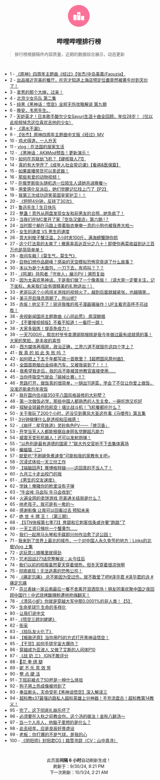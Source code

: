 <div align="center">
    <img src="./assets/icon_rank.png" alt="logo" />
    <h2>哔哩哔哩排行榜</h>
</div>

> 排行榜根据稿件内容质量，近期的数据综合展示，动态更新

<br />

<ul><li><span>1 - <a href=https://www.bilibili.com/BV1LEsdevEMc>《原神》四周年主题曲《经过》【张杰/中岛美嘉/Faouzia】</a></span></li><li><span>2 - <a href=https://www.bilibili.com/BV1PWxJeJEqt>出品接近完美的餐厅，吃完才知道上海店预定位置竟然被黄牛炒到天价了！</a></span></li><li><span>3 - <a href=https://www.bilibili.com/BV1V8xFeCEh8>拿葱的那个大婶，过来！</a></span></li><li><span>4 - <a href=https://www.bilibili.com/BV1NZxKeUEU1>北京少女乐队&nbsp;第二集</a></span></li><li><span>5 - <a href=https://www.bilibili.com/BV1wZxweAEwh>纯黑《黑神话：悟空》全程无伤攻略解说&nbsp;第九期</a></span></li><li><span>6 - <a href=https://www.bilibili.com/BV16gxEeuENq>晚安，韦恩先生。</a></span></li><li><span>7 - <a href=https://www.bilibili.com/BV1Y2soeKEvG>天妒英才！日本歌手酸欠少女Sayuri生涯十曲全回顾，年仅28岁！（仅以此视频悼念这位喜欢吉他的少女）</a></span></li><li><span>8 - <a href=https://www.bilibili.com/BV1FhsmesEMp>《滴水不漏》</a></span></li><li><span>9 - <a href=https://www.bilibili.com/BV17sxPeYEbh>【张杰】原神四周年主题曲中文版《经过》MV</a></span></li><li><span>10 - <a href=https://www.bilibili.com/BV1sFsZexEJS>鸡犬得道，一人升天</a></span></li><li><span>11 - <a href=https://www.bilibili.com/BV16UxTeCEeZ>vlog｜在法国的居家生活</a></span></li><li><span>12 - <a href=https://www.bilibili.com/BV1WMxFeZE7R>《黑神话：AK》Mod预告！更新演示！</a></span></li><li><span>13 - <a href=https://www.bilibili.com/BV1vNxyeBE2F>如何在苏联劫飞机？【硬核狠人71】</a></span></li><li><span>14 - <a href=https://www.bilibili.com/BV1eWxneME3Q>真的有大学开了《成年人社会常识课》【看病&amp;医保篇】</a></span></li><li><span>15 - <a href=https://www.bilibili.com/BV1vWxneME6r>如果直播带货可以卖武器！</a></span></li><li><span>16 - <a href=https://www.bilibili.com/BV1GaxFeGEeg>那些有爱的动物视频！</a></span></li><li><span>17 - <a href=https://www.bilibili.com/BV13mxMeNEi6>在俄罗斯街头随机选一位陌生人请她共进晚餐～</a></span></li><li><span>18 - <a href=https://www.bilibili.com/BV1Xnxje9EhF>用爱感化反派后，她们觉醒记忆找上门了【P2】</a></span></li><li><span>19 - <a href=https://www.bilibili.com/BV1YaxFeGEcQ>我第三次成功逗笑英国皇家护卫！！</a></span></li><li><span>20 - <a href=https://www.bilibili.com/BV1bYxueYEcs>《短短4分钟，反转了30次》</a></span></li><li><span>21 - <a href=https://www.bilibili.com/BV1Tms8eSEPq>鲁迅先生&nbsp;|&nbsp;生日快乐</a></span></li><li><span>22 - <a href=https://www.bilibili.com/BV1GaxFeGE8Q>整蛊！意外从网盘发现女友和前男友的合照…她急疯了！</a></span></li><li><span>23 - <a href=https://www.bilibili.com/BV1QpxNeXEKC>当我们在MC里开了家「空岛汉堡店」第六期&nbsp;!？</a></span></li><li><span>24 - <a href=https://www.bilibili.com/BV1K1xFeYEKp>当时那个躺在马路上带着胎衣奄奄一息的小狗也被我养大啦～</a></span></li><li><span>25 - <a href=https://www.bilibili.com/BV15rsoeqEJP>女生的速度&nbsp;VS&nbsp;男生的速度</a></span></li><li><span>26 - <a href=https://www.bilibili.com/BV1YZxNefELD>意大利梭子蟹泛滥，2小时夹100斤，满海螃蟹随你抓</a></span></li><li><span>27 - <a href=https://www.bilibili.com/BV1G8xneNE2P>这个打法真的太爽了！撤离率高达百分之八十！即使你再菜收益到达三百万也是简简单单！</a></span></li><li><span>28 - <a href=https://www.bilibili.com/BV1EWxPePEVX>夜间车厢&nbsp;|《莫生气，莫生气》</a></span></li><li><span>29 - <a href=https://www.bilibili.com/BV1sPsZe9EgE>巨物幻想作品巅峰？感染的天空模拟恐怖究竟讲了什么故事？</a></span></li><li><span>30 - <a href=https://www.bilibili.com/BV1rgxFe4E1i>本以为是个大面包，一刀下去，有鸡叫？？？</a></span></li><li><span>31 - <a href=https://www.bilibili.com/BV17Yx7evEmn>《鸣潮》共鸣者「守岸人」展示PV丨溯而复始</a></span></li><li><span>32 - <a href=https://www.bilibili.com/BV1SzxFeqETc>因为太喜欢黑神话，于是我们做了一个像素版！（请大家一定要关注，记下坐标，未来我们会有很精美的礼物送出！）</a></span></li><li><span>33 - <a href=https://www.bilibili.com/BV1TGsaepEVb>老哥玩这个小鸡闯关游戏的视频火了，越到后面就越紧张，也越搞笑...</a></span></li><li><span>34 - <a href=https://www.bilibili.com/BV1zTxjeYEqT>美元开启降息周期了，所以呢?</a></span></li><li><span>35 - <a href=https://www.bilibili.com/BV1ppxMenEqn>赤坂！他又干了！锐评我推的孩子漫画骚操作！UP主看完高呼不可战胜！</a></span></li><li><span>36 - <a href=https://www.bilibili.com/BV1evxPedEhZ>央视新闻国庆主题歌曲《心同此愿》&nbsp;周深献唱</a></span></li><li><span>37 - <a href=https://www.bilibili.com/BV1LHsZe3EeT>【不要搜视频版】不看不知道！一看吓一跳！</a></span></li><li><span>38 - <a href=https://www.bilibili.com/BV1PFsZe4Ekt>大家多锻炼！提高免疫力！</a></span></li><li><span>39 - <a href=https://www.bilibili.com/BV1hRs6eREZk>一天7000斤，帮农村爷爷卖滞销猕猴桃是我今年做过最有成就感的事！大家的笑脸，是丰收的喜悦</a></span></li><li><span>40 - <a href=https://www.bilibili.com/BV1MQxMehEXZ>西方媒体再塌房，政治正确，三界六道不就毁在这四个字上？</a></span></li><li><span>41 - <a href=https://www.bilibili.com/BV1PcxuesEY4>我&nbsp;真&nbsp;的&nbsp;如&nbsp;此&nbsp;失&nbsp;败&nbsp;吗&nbsp;？</a></span></li><li><span>42 - <a href=https://www.bilibili.com/BV1tBsZe8EL5>如何把上下五千年都写进一首歌里？【超燃国风原创曲】</a></span></li><li><span>43 - <a href=https://www.bilibili.com/BV1PUxFehEEX>全国首款脑白金纯电汽车，又被我装到了！！！</a></span></li><li><span>44 - <a href=https://www.bilibili.com/BV1f3xEeBEPc>我希望我走后，我的兵不能被其他教官直接使用……</a></span></li><li><span>45 - <a href=https://www.bilibili.com/BV1adxAepEaN>当你呼吸空气就会「输掉比赛」!!？</a></span></li><li><span>46 - <a href=https://www.bilibili.com/BV145xMedE7t>思路打开，做饭真的很简单，一锅出11道菜，学会了不仅让你爱上做饭，没准还能承包年夜饭</a></span></li><li><span>47 - <a href=https://www.bilibili.com/BV1G1xMevEj6>我在国内住4层350平八国风格装修的大别墅？</a></span></li><li><span>48 - <a href=https://www.bilibili.com/BV11KxpetExy>第一次做饭必学，那些中国人都熟悉的人生主食，一碗吃饱又吃好</a></span></li><li><span>49 - <a href=https://www.bilibili.com/BV1ZLxrePECy>探秘全球最危险航空！堪比战斗机！飞机餐都吃什么？</a></span></li><li><span>50 - <a href=https://www.bilibili.com/BV1tNxPejECP>关于我玩了200个小时，还没见到黄风大圣这件事《马喽传》第五集</a></span></li><li><span>51 - <a href=https://www.bilibili.com/BV1vUxceJEDQ>3分钟搞懂什么是透视和压缩感！</a></span></li><li><span>52 - <a href=https://www.bilibili.com/BV1WixjeCEap>《崩坏：星穹铁道》灵砂角色PV——「燎沉香」</a></span></li><li><span>53 - <a href=https://www.bilibili.com/BV137xAeJE3r>开学当天人人都能根据自身网名觉醒超凡能力</a></span></li><li><span>54 - <a href=https://www.bilibili.com/BV1gPx7esEvn>威震天变形机器人！还可以发射炮弹！</a></span></li><li><span>55 - <a href=https://www.bilibili.com/BV1nbxMejEGa>&quot;以色列是最有道德的国家？”联大外交官听不下去集体离场</a></span></li><li><span>56 - <a href=https://www.bilibili.com/BV1o2xceDEwy>蝙蝠猫（二)</a></span></li><li><span>57 - <a href=https://www.bilibili.com/BV138xFeCE4g>就爱吃“不刷碗免煮速食”可能和我的家教有关吧~</a></span></li><li><span>58 - <a href=https://www.bilibili.com/BV1mRx7eJE7R>沉浸式体验一天三份工作</a></span></li><li><span>59 - <a href=https://www.bilibili.com/BV1f3xEeBEKj>【端脑回声】赛博格特辑——这回真的不当人了！</a></span></li><li><span>60 - <a href=https://www.bilibili.com/BV1p8sfeREbm>九月三十走出校门的我</a></span></li><li><span>61 - <a href=https://www.bilibili.com/BV1kJxKeyEbz>《男生的交友速度》</a></span></li><li><span>62 - <a href=https://www.bilibili.com/BV12fxMedEf5>学妹！俺赌你的枪里没有子弹</a></span></li><li><span>63 - <a href=https://www.bilibili.com/BV1RvxLesEkw>“牛会哞&nbsp;马会叫&nbsp;牛马会收到”</a></span></li><li><span>64 - <a href=https://www.bilibili.com/BV1n5xFe9EbE>火遍全网的卖饼游戏&nbsp;完美通关结局是什么？</a></span></li><li><span>65 - <a href=https://www.bilibili.com/BV1iqsoe3EFb>哄老孩子，我可是有一套的～</a></span></li><li><span>66 - <a href=https://www.bilibili.com/BV1ZwxGenE3V>感谢影像&nbsp;让我可以回看过去&nbsp;预知未来</a></span></li><li><span>67 - <a href=https://www.bilibili.com/BV1knxPeKELW>绝&nbsp;世&nbsp;卡&nbsp;牌&nbsp;王！（第三期）</a></span></li><li><span>68 - <a href=https://www.bilibili.com/BV1yCxCeXENv>【STN快报第七季73】育碧和它刺客信条或许要“跑路”了</a></span></li><li><span>69 - <a href=https://www.bilibili.com/BV1ZnxFeSECq>一天工资只够吃一个蟹黄包……</a></span></li><li><span>70 - <a href=https://www.bilibili.com/BV1nTsZeDE2H>我们一起用马头琴和手碟即兴创作治愈了这公园！</a></span></li><li><span>71 - <a href=https://www.bilibili.com/BV1H5xie8EJZ>我来到了世界上最北的城市，一个对中国人永久免签的地方｜Links的北极Vlog&nbsp;上集</a></span></li><li><span>72 - <a href=https://www.bilibili.com/BV1NusreLEEK>这玩意儿搞嘴里就得劲</a></span></li><li><span>73 - <a href=https://www.bilibili.com/BV1M1xieuEYS>咒术回战271话完整解说：从今往后</a></span></li><li><span>74 - <a href=https://www.bilibili.com/BV18pxjepEsE>我们以前的校服虽然夏天穿着很热，但冬天穿着很凉快啊</a></span></li><li><span>75 - <a href=https://www.bilibili.com/BV1uosfeNEuQ>彻底疯狂！无法逃离的恐怖公司！</a></span></li><li><span>76 - <a href=https://www.bilibili.com/BV14YxEeWEpE>《痛定忘痛》&nbsp;总不能因为受过伤，就不敢爱了吧#泽华君&nbsp;#泽华君的诗&nbsp;#痛定忘痛</a></span></li><li><span>77 - <a href=https://www.bilibili.com/BV1DKxKeWE87>芬兰表妹一家云南最后一餐不舍离开泪洒现场！朋友同事欢聚中国之夜回顾中国行！中式烧烤酸辣粉遭哄抢嗨翻天！</a></span></li><li><span>78 - <a href=https://www.bilibili.com/BV1VUsfekEDG>《清风小蛇》你就是穿越大军中那0.0001%的非人类！【5】</a></span></li><li><span>79 - <a href=https://www.bilibili.com/BV1KXx7eQExs>生命星球11&nbsp;生命的多样化</a></span></li><li><span>80 - <a href=https://www.bilibili.com/BV1PVsrekEPE>让我们说中文</a></span></li><li><span>81 - <a href=https://www.bilibili.com/BV1LzxkeqEro>《悟空三顾刘姥姥》</a></span></li><li><span>82 - <a href=https://www.bilibili.com/BV1dVxjebEFe>街采</a></span></li><li><span>83 - <a href=https://www.bilibili.com/BV1CbxceAETY>《给队友火化了》</a></span></li><li><span>84 - <a href=https://www.bilibili.com/BV1UgsoefEED>【极致还原】当你用P5的方式打开黑神话悟空！</a></span></li><li><span>85 - <a href=https://www.bilibili.com/BV1eVxjebEBC>【干货】如何手搓宇宙大爆炸？</a></span></li><li><span>86 - <a href=https://www.bilibili.com/BV1TasdedEXE>穿越成为亚波人&nbsp;又做了艾斯的人间体P10</a></span></li><li><span>87 - <a href=https://www.bilibili.com/BV1aKxkeFEnj>《战&nbsp;奶&nbsp;三》&nbsp;IGN不敢评分</a></span></li><li><span>88 - <a href=https://www.bilibili.com/BV1eCsoeTEa2>🦵花&nbsp;拳&nbsp;绣&nbsp;腿</a></span></li><li><span>89 - <a href=https://www.bilibili.com/BV1qisfeSEzj>妮&nbsp;不&nbsp;乐&nbsp;意&nbsp;效&nbsp;劳</a></span></li><li><span>90 - <a href=https://www.bilibili.com/BV17jxFepEQM>整&nbsp;点&nbsp;硬&nbsp;活</a></span></li><li><span>91 - <a href=https://www.bilibili.com/BV1nrs6eeEcL>下班前被点了50杯是一种什么体验</a></span></li><li><span>92 - <a href=https://www.bilibili.com/BV1KdxMeZE1R>狗子用上热成像被帅到了</a></span></li><li><span>93 - <a href=https://www.bilibili.com/BV1aBxPe9EFG>奉旨断头，天命受死·【黑神话悟空】深入解读三</a></span></li><li><span>94 - <a href=https://www.bilibili.com/BV1f3xEeBEmC>超标教s37最强边路私人超标英雄上分神器！手充流盘古！超标教第14教义！</a></span></li><li><span>95 - <a href=https://www.bilibili.com/BV1oosdeBEL7>完了，这下彻底礼崩乐坏了</a></span></li><li><span>96 - <a href=https://www.bilibili.com/BV1TesdesE3x>必须要在入秋之前教会你，这个汤的做法！金秋八鲜汤～</a></span></li><li><span>97 - <a href=https://www.bilibili.com/BV1pTxFebEM6>当一个人杀人，他脑子里想的是什么？</a></span></li><li><span>98 - <a href=https://www.bilibili.com/BV14RsoefE8z>此去经年，应是良辰好景虚设</a></span></li><li><span>99 - <a href=https://www.bilibili.com/BV1gYxFerESM>老板：你打爆的不是气球，是我的心</a></span></li><li><span>100 - <a href=https://www.bilibili.com/BV1GxxretEBM>《阴阳师》封阳君CG丨踏雪寻踪（CV：山中真寻）</a></span></li></ul>

<br />

<p align=center>此页面<strong>间隔 6 小时</strong>自动刷新生成！<br>刷新于：9/30/24, 8:21 PM<br>下一次刷新：10/1/24, 2:21 AM</p>